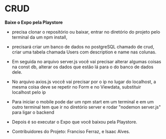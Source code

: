 # CRUD

**Baixe o Expo pela Playstore**

* precisa clonar o repositório ou baixar, entrar no diretório do projeto pelo terminal da um npm install,
* precisará criar um banco de dados no postgreSQL chamado de crud, criar uma tabela chamada Users com description e name nas colunas.
* Em seguida no arquivo server.js você vai precisar alterar algumas coisas na const db, alterar os dados que estão lá para o do banco de dados dele.
* No arquivo axios.js voccê vai precisar por o ip  no lugar do localhost, a mesma coisa deve se repetir no Form e no Viewdata, substituir localhost pelo ip
* Para iniciar o mobile pode dar um npm start em um terminal e em um outro terminal tem que ir no diretório server e rodar "nodemon server.js" para ligar o backend
* Depois é so executar o Expo que você baixou pela Playstore.

* Contribuidores do Projeto: Franciso Ferraz, e Isaac Alves.
